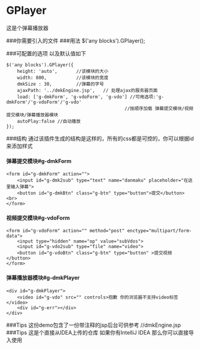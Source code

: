 # GPlayer
这是个弹幕播放器


###你需要引入的文件
	<script src="core/jquery.js"></script>
	<script src="core/jquery.GPlayer.js"></script>
###用法
	$('any blocks').GPlayer();

###可配置的选项
以及默认值如下

	$('any blocks').GPlayer({
		height: 'auto',	      //该模块的大小 
		width: 800,			  //该模块的宽度		
		dmkSize : 30,		  //弹幕的字号
		ajaxPath: '../dmkEngine.jsp',	// 处理ajax的服务器页面
		load: ['g-dmkForm', 'g-vdoForm', 'g-vdo'] //可用选项:'g-dmkForm'/'g-vdoForm'/'g-vdo' 
												//按顺序加载 弹幕提交模块/视频提交模块/弹幕播放器模块
	    autoPlay:false //自动播放
	});

###结构
通过该插件生成的结构是这样的，所有的css都是可控的，你可以根据id来添加样式

#### 弹幕提交模块#g-dmkForm
	<form id="g-dmkForm" action="">	
		<input id="g-dmk2sub" type="text" name="danmaku" placeholder="在这里输入弹幕">
		<button id="g-dmkBtn" class="g-btn" type="button">提交</button> <br>
	</form>												
#### 视频提交模块#g-vdoForm
	<form id="g-vdoForm" action="" method="post" enctype="multipart/form-data"> 
		<input type="hidden" name="op" value="subVdos">
		<input id="g-vdo2sub" type="file" name="video">
		<button id="g-vdoBtn" class="g-btn" type="button" >提交视频</button>
	</form>
#### 弹幕播放器模块#g-dmkPlayer
	<div id="g-dmkPlayer">								
		<video id="g-vdo" src="" controls>抱歉 你的浏览器不支持video标签</video>
		<div id="g-err"></div>
	</div>
	

###Tips
	这份demo包含了一份带注释的jsp后台可供参考 //dmkEngine.jsp
###Tips
	这是个直接从IDEA上传的仓库 如果你有IntelliJ IDEA 那么你可以直接导入使用
